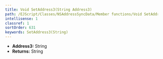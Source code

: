 ```yaml
---
title: Void SetAddress3(String Address3)
path: /EJScript/Classes/NSAddressSyncData/Member functions/Void SetAddress3(String p_0)
intellisense: 1
classref: 1
sortOrder: 631
keywords: SetAddress3(String)
---
```



* **Address3:** String
* **Returns:** String


